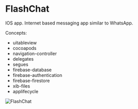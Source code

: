 # FlashChat

IOS app. Internet based messaging app similar to WhatsApp.

Concepts:

* uitableview
* cocoapods 
* navigation-controller 
* delegates 
* segues 
* firebase-database 
* firebase-authentication 
* firebase-firestore 
* xib-files 
* applifecycle

![FlashChat](https://user-images.githubusercontent.com/99278919/165889821-888cc458-bc2f-4bc3-89c1-3acbb1b9e51d.gif)
